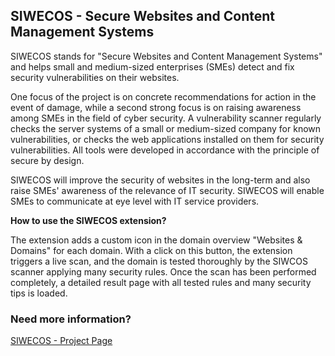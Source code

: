 ## SIWECOS - Secure Websites and Content Management Systems

SIWECOS stands for "Secure Websites and Content Management Systems" and  helps small and medium-sized enterprises (SMEs) detect and fix security vulnerabilities on their websites.

One focus of the project is on concrete recommendations for action in the event of damage, while a second strong focus is on raising awareness among SMEs in the field of cyber security. A vulnerability scanner regularly checks the server systems of a small or medium-sized company for known vulnerabilities, or checks the web applications installed on them for security vulnerabilities. All tools were developed in accordance with the principle of secure by design. 

SIWECOS will improve the security of websites in the long-term and also raise SMEs' awareness of the relevance of IT security. SIWECOS will enable SMEs to communicate at eye level with IT service providers.

**How to use the SIWECOS extension?**

The extension adds a custom icon in the domain overview "Websites & Domains" for each domain. With a click on this button, the extension triggers a live scan, and the domain is tested thoroughly by the SIWCOS scanner applying many security rules. Once the scan has been performed completely, a detailed result page with all tested rules and many security tips is loaded.

### Need more information?

[SIWECOS - Project Page](https://siwecos.de/en/)